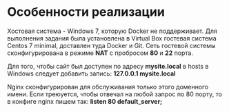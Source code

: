 # Особенности реализации
Хостовая система - Windows 7, которую Docker не поддерживает. Для выполнения задания была установлена в Virtual Box гостевая система Centos 7 minimal, доставлен туда Docker и Git. Сеть гостевой системы сконфигурирована в режиме **NAT**  с пробросом **80** и **22** порта.

Для того, чтобы сайт был доступен по адресу **mysite.local** в hosts в Windows следует добавить запись:
**127.0.0.1	mysite.local**

Nginx сконфигурирован для обслуживания только этого доменного имени. Если треюуется, чтобы отвечал на любой запрос по 80 порту, то в конфиге nginx пишем так:
**listen 80 default_server;**
